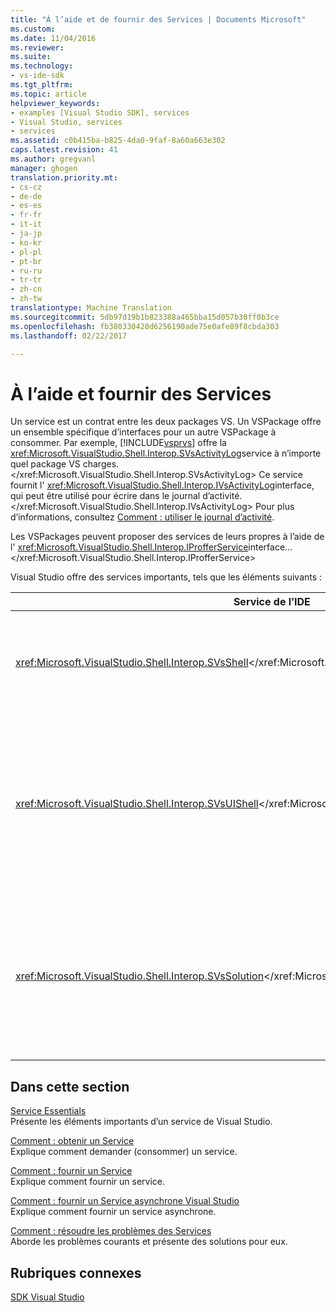 ```yaml
---
title: "À l’aide et de fournir des Services | Documents Microsoft"
ms.custom: 
ms.date: 11/04/2016
ms.reviewer: 
ms.suite: 
ms.technology:
- vs-ide-sdk
ms.tgt_pltfrm: 
ms.topic: article
helpviewer_keywords:
- examples [Visual Studio SDK], services
- Visual Studio, services
- services
ms.assetid: c0b415ba-b825-4da0-9faf-8a60a663e302
caps.latest.revision: 41
ms.author: gregvanl
manager: ghogen
translation.priority.mt:
- cs-cz
- de-de
- es-es
- fr-fr
- it-it
- ja-jp
- ko-kr
- pl-pl
- pt-br
- ru-ru
- tr-tr
- zh-cn
- zh-tw
translationtype: Machine Translation
ms.sourcegitcommit: 5db97d19b1b823388a465bba15d057b30ff0b3ce
ms.openlocfilehash: fb380330420d6256190ade75e0afe89f8cbda303
ms.lasthandoff: 02/22/2017

---
```

# <a name="using-and-providing-services"></a>À l’aide et fournir des Services
Un service est un contrat entre les deux packages VS. Un VSPackage offre un ensemble spécifique d’interfaces pour un autre VSPackage à consommer. Par exemple, [!INCLUDE[vsprvs](../code-quality/includes/vsprvs_md.md)] offre la <xref:Microsoft.VisualStudio.Shell.Interop.SVsActivityLog>service à n’importe quel package VS charges.</xref:Microsoft.VisualStudio.Shell.Interop.SVsActivityLog> Ce service fournit l' <xref:Microsoft.VisualStudio.Shell.Interop.IVsActivityLog>interface, qui peut être utilisé pour écrire dans le journal d’activité.</xref:Microsoft.VisualStudio.Shell.Interop.IVsActivityLog> Pour plus d’informations, consultez [Comment : utiliser le journal d’activité](../extensibility/how-to-use-the-activity-log.md).  
  
 Les VSPackages peuvent proposer des services de leurs propres à l’aide de l' <xref:Microsoft.VisualStudio.Shell.Interop.IProfferService>interface...</xref:Microsoft.VisualStudio.Shell.Interop.IProfferService>  
  
 Visual Studio offre des services importants, tels que les éléments suivants :  
  
|Service de l’IDE|Description|  
|-----------------|-----------------|  
|<xref:Microsoft.VisualStudio.Shell.Interop.SVsShell></xref:Microsoft.VisualStudio.Shell.Interop.SVsShell>|Fournit l’accès à l’IDE services traiter avec les fonctionnalités de base, les VSPackages et le Registre.|  
|<xref:Microsoft.VisualStudio.Shell.Interop.SVsUIShell></xref:Microsoft.VisualStudio.Shell.Interop.SVsUIShell>|Fournit le fenêtrage de base et les fonctionnalités associées à l’interface utilisateur dans l’IDE, telles que la possibilité de créer des outils et des fenêtres de document.|  
|<xref:Microsoft.VisualStudio.Shell.Interop.SVsSolution></xref:Microsoft.VisualStudio.Shell.Interop.SVsSolution>|Fournit des fonctionnalités de liés à la solution de base, comme la possibilité d’énumérer des projets, créer des projets et surveiller les modifications du projet.|  
  
## <a name="in-this-section"></a>Dans cette section  
 [Service Essentials](../extensibility/internals/service-essentials.md)  
 Présente les éléments importants d’un service de Visual Studio.  
  
 [Comment : obtenir un Service](../extensibility/how-to-get-a-service.md)  
 Explique comment demander (consommer) un service.  
  
 [Comment : fournir un Service](../extensibility/how-to-provide-a-service.md)  
 Explique comment fournir un service.  
  
 [Comment : fournir un Service asynchrone Visual Studio](../extensibility/how-to-provide-an-asynchronous-visual-studio-service.md)  
 Explique comment fournir un service asynchrone.  
  
 [Comment : résoudre les problèmes des Services](../extensibility/how-to-troubleshoot-services.md)  
 Aborde les problèmes courants et présente des solutions pour eux.  
  
## <a name="related-sections"></a>Rubriques connexes  
 [SDK Visual Studio](../extensibility/visual-studio-sdk.md)
